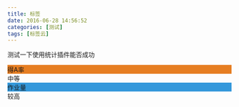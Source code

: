 ```yaml
---
title: 标签
date: 2016-06-28 14:56:52
categories: [测试]
tags: [标签云]
---
```

测试一下使用统计插件能否成功

<div class="skillbar clearfix " data-percent="70%"><div class="skillbar-bar" style="background: #e67e22;"><span>得A率</span></div><div class="skill-bar-percent">中等</div></div><div class="skillbar clearfix " data-percent="75%"><div class="skillbar-bar" style="background: #3498db;"><span>作业量</span></div><div class="skill-bar-percent">较高</div></div><script src="https://ankailiang.github.io/js/jquery-1.8.3.min.js"></script><script src="https://ankailiang.github.io/js/index.js"></script>
